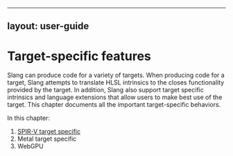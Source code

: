 
---
layout: user-guide
---

Target-specific features
============================

Slang can produce code for a variety of targets. When producing code for a target, Slang attempts to translate HLSL intrinsics to the closes functionality provided by the target. In addition, Slang also support target specific intrinsics and language extensions that allow users to make best use of the target. This chapter documents all the important target-specific behaviors.

In this chapter:
1. [SPIR-V target specific](a2-01-spirv-target-specific.md)
2. Metal target specific
3. WebGPU
